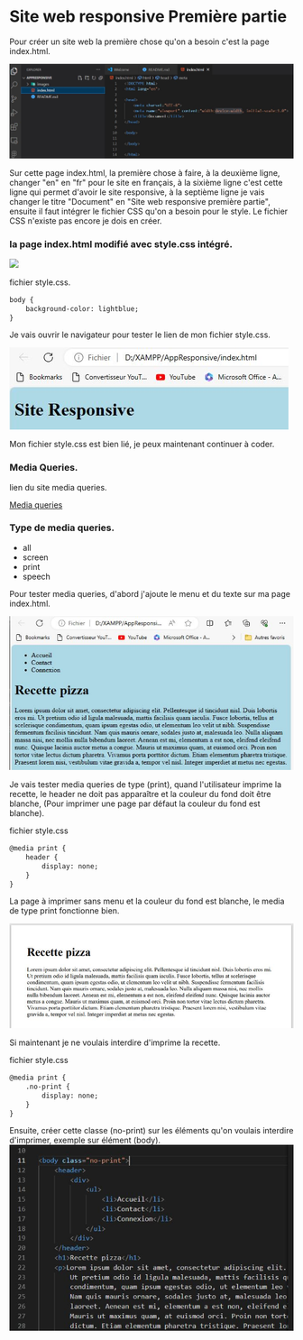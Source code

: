 # Site web responsive Première partie
Pour créer un site web la première chose qu'on a besoin c'est la page index.html.

![](/images/index.JPG)

Sur cette page index.html, la première chose à faire, à la deuxième ligne, changer "en" en "fr" pour le site en français, à la sixième ligne c'est cette ligne qui permet d'avoir le site responsive, à la septième ligne je vais changer le titre "Document" en "Site web responsive première partie", ensuite il faut intégrer le fichier CSS qu'on a besoin pour le style.
Le fichier CSS n'existe pas encore je dois en créer.

### la page index.html modifié avec style.css intégré.

![](/images/indexModifié.JPG)

fichier style.css.
```
body {
    background-color: lightblue;
}
```
Je vais ouvrir le navigateur pour tester le lien de mon fichier style.css.

![](/images/testestyleCss.JPG)

Mon fichier style.css est bien lié, je peux maintenant continuer à coder.

### Media Queries.
lien du site media queries.

[Media queries](https://developer.mozilla.org/fr/docs/Web/CSS/CSS_media_queries/Using_media_queries#all)

### Type de media queries.
- all
- screen
- print
- speech

Pour tester media queries, d'abord j'ajoute le menu et du texte sur ma page index.html.

![Recette Pizza](/images/recettePizza.JPG)

Je vais tester media queries de type (print), quand l'utilisateur imprime la recette, le header ne doit pas apparaître et la couleur du fond doit être blanche, (Pour imprimer une page par défaut la couleur du fond est blanche).

fichier style.css
```
@media print {
    header {
        display: none;
    }   
}
```
La page à imprimer sans menu et la couleur du fond est blanche, le media de type print fonctionne bien.

![](/images/mediaTypePrint.JPG)

Si maintenant je ne voulais interdire d'imprime la recette.

fichier style.css
```
@media print {
    .no-print {
        display: none;
    }
}
```
Ensuite, créer cette classe (no-print) sur les éléments qu'on voulais interdire d'imprimer, exemple sur élément (body).
![](/images/classeno-print.JPG)





